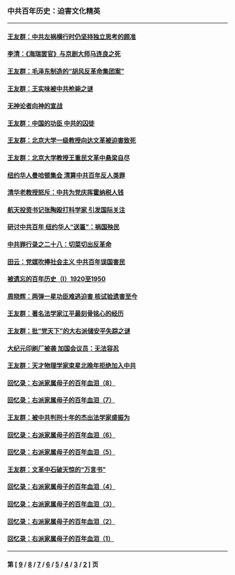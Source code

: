 ### 中共百年历史：迫害文化精英
---
#### [王友群：中共左祸横行时仍坚持独立思考的顾准](../../pages/nf1176111/n13444722.md?12210430) 
#### [李清：《海瑞罢官》与京剧大师马连良之死](../../pages/nf1176111/n13412316.md?12210430) 
#### [王友群：毛泽东制造的“胡风反革命集团案”](../../pages/nf1176111/n13324909.md?12210430) 
#### [王友群：王实味被中共枪毙之谜](../../pages/nf1176111/n13307502.md?12210430) 
#### [无神论者向神的宣战](../../pages/nf1176111/n13281535.md?12210430) 
#### [王友群：中国的功臣 中共的囚徒](../../pages/nf1176111/n13291790.md?12210430) 
#### [王友群：北京大学一级教授向达文革被迫害致死](../../pages/nf1176111/n13150966.md?12210430) 
#### [王友群：北京大学教授王重民文革中悬梁自尽](../../pages/nf1176111/n13084645.md?12210430) 
#### [纽约华人曼哈顿集会 清算中共百年反人类罪](../../pages/nf1176111/n13084157.md?12210430) 
#### [清华老教授怒斥：中共为党庆挥霍纳税人钱](../../pages/nf1176111/n13071430.md?12210430) 
#### [航天投资书记张陶殴打科学家 引发国际关注](../../pages/nf1176111/n13069132.md?12210430) 
#### [研讨中共百年 纽约华人“送匾”：祸国殃民](../../pages/nf1176111/n13057367.md?12210430) 
#### [中共罪行录之二十八：切菜切出反革命](../../pages/nf1176111/n13030600.md?12210430) 
#### [田云：党媒吹捧社会主义 中共百年误国害民](../../pages/nf1176111/n13006682.md?12210430) 
#### [被遗忘的百年历史（I）1920至1950](../../pages/nf1176111/n12986411.md?12210430) 
#### [周晓辉：两弹一星功臣难逃迫害 核试验遗害至今](../../pages/nf1176111/n12974997.md?12210430) 
#### [王友群：著名法学家江平最刻骨铭心的经历](../../pages/nf1176111/n12970787.md?12210430) 
#### [王友群：批“党天下”的大右派储安平失踪之谜](../../pages/nf1176111/n12954229.md?12210430) 
#### [大纪元印刷厂被袭 加国会议员：无法容忍](../../pages/nf1176111/n12883028.md?12210430) 
#### [王友群：天才物理学家束星北晚年拒绝加入中共](../../pages/nf1176111/n12792913.md?12210430) 
#### [回忆录：右派家属母子的百年血泪（8）](../../pages/nf1176111/n12706196.md?12210430) 
#### [回忆录：右派家属母子的百年血泪（7）](../../pages/nf1176111/n12706191.md?12210430) 
#### [王友群：被中共判刑十年的杰出法学家盛振为](../../pages/nf1176111/n12706141.md?12210430) 
#### [回忆录：右派家属母子的百年血泪（6）](../../pages/nf1176111/n12698863.md?12210430) 
#### [回忆录：右派家属母子的百年血泪（5）](../../pages/nf1176111/n12692515.md?12210430) 
#### [王友群：文革中石破天惊的“万言书”](../../pages/nf1176111/n12690994.md?12210430) 
#### [回忆录：右派家属母子的百年血泪（4）](../../pages/nf1176111/n12686410.md?12210430) 
#### [回忆录：右派家属母子的百年血泪（3）](../../pages/nf1176111/n12683820.md?12210430) 
#### [回忆录：右派家属母子的百年血泪（2）](../../pages/nf1176111/n12679738.md?12210430) 
#### [回忆录：右派家属母子的百年血泪（1）](../../pages/nf1176111/n12678112.md?12210430) 

---
#### 第 [ [9](./9.md?12210430) / [8](./8.md?12210430) / [7](./7.md?12210430) / [6](./6.md?12210430) / [5](./5.md?12210430) / [4](./4.md?12210430) / [3](./3.md?12210430) / [2](./2.md?12210430) ] 页

